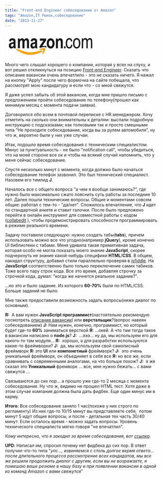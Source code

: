 ```yaml
---
title: "Front-end Engineer собеседование от Amazon"
tags: "Amazon,IT Рынок,собеседование"
date: "2013-11-27"
---
```


![](images/logo_amazon1.png "logo_amazon")

Много чего слышал хорошего о компании, которая у всех на слуху, и вот решил откликнуться на позицию [Front-end Engineer](http://www.amazon.com/gp/jobs/229393 "amazon.com"). Сказать что описание вакансии очень впечатлило - это не сказать ничего. Я нажал на кнопку "Apply" после чего формочка на сайте побещала, что рассмотрят мою кандидатуру и если что - со мной свяжутся.

Я даже успел забыть об этой вакансии, когда мне пришло письмо с предложением пройти собеседование по телефону(прошел как минимум месяц с момента подачи заявки).

Договорился обо всем в почтовой переписке с HR менеджером. Хочу отметить на сколько они внимательны к деталям: выслали подробную инструкцию с подсказками; как толковыми так и просто смешными типа "Не проходите собеседование, когда вы за рулем автомобиля", ну что ж, вероятно были у них уже случаи.

Итак, подошло время собеседования с техническим специалистом. Минус за пунктуальность - не было "notification call", чтобы убедиться, что на моей стороне все ок и чтобы на всякий случай напомнить, что у меня сейчас собеседование.

Спустя несколько минут с момента, когда должно было начаться собеседование телефон зазвонил. Это был технический специалист. Назовем его тимлид **J**.

Началось все с общего вопроса "а чем я вообще занимаюсь?", где нужно было максимально сжато пояснить суть работы за последние 10 лет. Далее пошли технические вопросы. Общие и моментами совсем общие: работал с тем-то - "да/нет". Сложилось впечатление, что **J** идет по стандартной анкете и ставит галочки. После было предложено перейти в онлайн инструмент для совместной работы с кодом ([collabedit](http://collabedit.com) ), чтобы продемонстрировать способности программировать в режиме реального времени.

Задачу поставили следующую: нужно создать табы(**tabs**), причем использовать можно все что угодно(например **jQuery**), кроме конечно UI библиотеки с табами. Меня удивила такая примитивная задача, которая особо не могла показать моего знание **JavaScript**, скорее подчеркнуть не знание какой-нибудь специфики **HTML**/**CSS**. В общем, накидал структуру, добавил стили параллельно проверяя в [jsfiddle](http://jsfiddle.net/ "jsfiddle"). На **JavaScript** соответственно было только переключение самих табиков. Тоже всего пару строк кода. Все это время, добавляя строчку за строчкой кода, думал: "когда же начнется реальное задание?".

...но это и было задание. Из которого **60-70%** были по HTML/CSS. Больше заданий не было.

Мне также предоставили возможность задать вопросы(ниже диалог по основным).

**Я:**  А вам нужен **JavaScript программист**(настоятельно рекомендую посмотреть [описание вакансии](http://www.amazon.com/gp/jobs/229393)) или **верстальщик**?(вопрос навеян собеседованием) **J:** Нам нужен, конечно, программист, но который будет где-то **60%** заниматься версткой **Я:** ...окей. А что там тогда такое в вакансии написано о **node.js**? **J:**  ...эээ... ну да, мы используем его для какого-то там модуля... **Я:**  хорошо, а для разработки используются какие-то фреймворки? **J:**  да, мы используем свой самописный фреймворк **Я:** это **UI** или **компонетный** фреймворк? **J:**  это очень уникальный фреймворк, он объединяет в себя все **Я:** но все же, если сравнивать с современными аналогами, на что больше похож? **J:**  я же сказал это **Уникальный** фремворк ... все, мне нужно бежать... с вами свяжутся ...

Связываются до сих пор... а прошло уже где-то 2 месяца с момента собеседования. Ну что ж, видимо не прошел HTML тест. Хотя даже в этом случае компания должна была дать фидбек. Еще один минус им в карму.

**Итого**: Все собеседование заняло 1 час(похоже у них строго по регламенту) Из них где-то 10/15 минут вы представляете себя,  потом минут 5 идут общие вопросы, и после - детальная тех часть 30/40 минут. Если осталось время - можно задать вопросы. Уровень технического специалиста мягко говоря "не впечатлил".

_Кому интересно, что я закодил за время собеседования, вот [ссылка](http://jsfiddle.net/STEVER/vv7dG)._ 

**UPD**: Написал им, спросил почему нет фидбека до сих пор. В ответ получил что-то типа "_упс..., извиняемся с столь долгое вермя ответа... после длительного процесса рассмотрение всех кандидатов, мы все же решили продолжить диалог с другим, если вы не возражаете, я помешаю ваше резюме в нашу базу и при появлении вакансии в одной из команд Amazon с вами свяжутся_"
